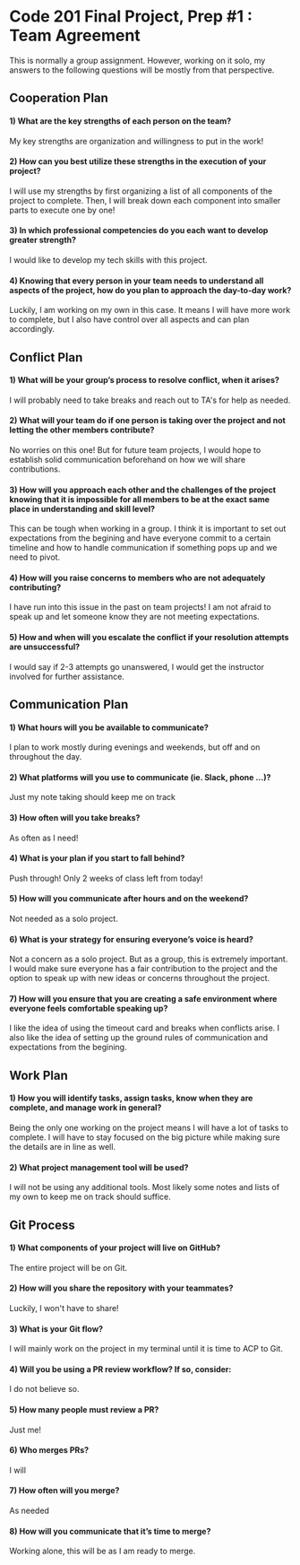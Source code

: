 # Code 201 Final Project, Prep #1 : Team Agreement
This is normally a group assignment. However, working on it solo, my answers to the following questions will be mostly from that perspective. 


## Cooperation Plan
#### 1) What are the key strengths of each person on the team? 
My key strengths are organization and willingness to put in the work! 
#### 2) How can you best utilize these strengths in the execution of your project?
I will use my strengths by first organizing a list of all components of the project to complete. Then, I will break down each component into smaller parts to execute one by one! 
#### 3) In which professional competencies do you each want to develop greater strength?
I would like to develop my tech skills with this project. 
#### 4) Knowing that every person in your team needs to understand all aspects of the project, how do you plan to approach the day-to-day work?
Luckily, I am working on my own in this case. It means I will have more work to complete, but I also have control over all aspects and can plan accordingly. 

## Conflict Plan 
#### 1) What will be your group’s process to resolve conflict, when it arises?
I will probably need to take breaks and reach out to TA's for help as needed. 
#### 2) What will your team do if one person is taking over the project and not letting the other members contribute?
No worries on this one! But for future team projects, I would hope to establish solid communication beforehand on how we will share contributions. 
#### 3) How will you approach each other and the challenges of the project knowing that it is impossible for all members to be at the exact same place in understanding and skill level?
This can be tough when working in a group. I think it is important to set  out expectations from the begining and have everyone commit to a certain timeline and how to handle communication if something pops up and we need to pivot. 
#### 4) How will you raise concerns to members who are not adequately contributing?
I have run into this issue in the past on team projects! I am not afraid to speak up and let someone know they are not meeting expectations. 
#### 5) How and when will you escalate the conflict if your resolution attempts are unsuccessful?
I would say if 2-3 attempts go unanswered, I would get the instructor involved for further assistance. 

## Communication Plan
#### 1) What hours will you be available to communicate?
I plan to work mostly during evenings and weekends, but off and on throughout the day. 
#### 2) What platforms will you use to communicate (ie. Slack, phone …)?
Just my note taking should keep me on track 
#### 3) How often will you take breaks?
As often as I need! 
#### 4) What is your plan if you start to fall behind?
Push through! Only 2 weeks of class left from today! 
#### 5) How will you communicate after hours and on the weekend?
Not needed as a solo project.
#### 6) What is your strategy for ensuring everyone’s voice is heard?
Not a concern as a solo project. But as a group, this is extremely important. I would make sure everyone has a fair contribution to the project and the option to speak up with new ideas or concerns throughout the project. 
#### 7) How will you ensure that you are creating a safe environment where everyone feels comfortable speaking up?
I like the idea of using the timeout card and breaks when conflicts arise. I also like the idea of setting up the ground rules of communication and expectations from the begining. 

## Work Plan 
#### 1) How you will identify tasks, assign tasks, know when they are complete, and manage work in general?
Being the only one working on the project means I will have a lot of tasks to complete. I will have to stay focused on the big picture while making sure the details are in line as well. 
#### 2) What project management tool will be used?
I will not be using any additional tools. Most likely some notes and lists of my own to keep me on track should suffice. 

## Git Process
#### 1) What components of your project will live on GitHub?
The entire project will be on Git. 
#### 2) How will you share the repository with your teammates?
Luckily, I won't have to share! 
#### 3) What is your Git flow?
I will mainly work on the project in my terminal until it is time to ACP to Git. 
#### 4) Will you be using a PR review workflow? If so, consider:
I do not believe so. 
#### 5) How many people must review a PR?
Just me! 
#### 6) Who merges PRs?
I will 
#### 7) How often will you merge?
As needed
#### 8) How will you communicate that it’s time to merge? 
Working alone, this will be as I am ready to merge. 
